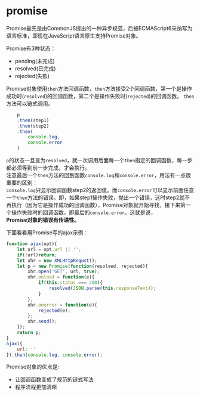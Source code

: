 # promise
Promise最先是由CommonJS提出的一种异步规范，后被ECMAScript6采纳写为语言标准，即现在JavaScript语言原生支持Promise对象。

Promise有3种状态：
- pending(未完成)
- resolved(已完成)
- rejected(失败)

Promise对象使用`then`方法回调函数，`then`方法接受2个回调函数，第一个是操作成功时(`resolved`)的回调函数，第二个是操作失败时(`rejected`)的回调函数。
`then`方法可以链式调用。
```javascript
	p
	.then(step1)
	.then(step2)
	.then(
		console.log,
		console.error
	)
```
`p`的状态一旦变为`resolved`，就一次调用后面每一个`then`指定的回调函数，每一步都必须等到前一步完成，才会执行。  
注意最后一个`then`方法的回到函数`console.log`和`console.error`，用法有一点很重要的区别：  
`console.log`只显示回调函数step2的返回值。而`console.error`可以显示前面任意一个`then`方法的错误。即，如果step1操作失败，抛出一个错误，这时step2就不再执行（因为它是操作成功的回调函数），Promise对象就开始寻找，接下来第一个操作失败时的回调函数，即最后的`console.error`。这就是说，  
**Promise对象的错误有传递性。**

下面看看用Promise写的ajax示例：
```javascript
function ajax(opt){
	let url = opt.url || '';
	if(!url)return;
	let xhr = new XMLHttpRequst();
	let p = new Promise(function(resolved, rejected){
		xhr.open('GET', url, true);
		xhr.onload = function(e){
			if(this.status === 200){
				resolved(JSON.parse(this.responseText));
			}
		};
		xhr.onerror = function(e){
			rejected(e);
		};
		xhr.send();
	});
	return p;
}
ajax({
	url: ''
}).then(console.log, console.error);
```

Promise对象的优点是:  
- 让回调函数变成了规范的链式写法
- 程序流程更加清晰

